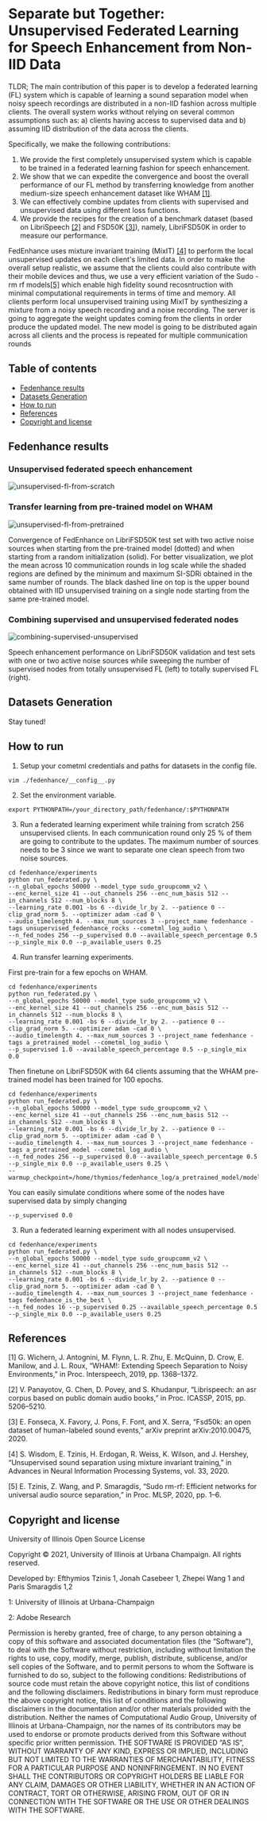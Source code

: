 # Separate but Together: Unsupervised Federated Learning for Speech Enhancement from Non-IID Data

TLDR; The main contribution of this paper is to develop a federated learning (FL) system which is capable of learning a sound separation model when noisy speech recordings are distributed in a non-IID fashion across multiple clients. The overall system works without relying on several common assumptions such as: a) clients having access to supervised data and b) assuming IID distribution of the data across the clients.

Specifically, we make the following contributions:

1. We provide the first completely unsupervised system which is capable to be trained in a federated learning fashion for speech enhancement.
2. We show that we can expedite the convergence and boost the overall performance of our FL method by transferring knowledge from another medium-size speech enhancement dataset like WHAM [[1]](#1).
3. We can effectively combine updates from clients with supervised and unsupervised data using different loss functions.
4. We provide the recipes for the creation of a benchmark dataset (based on LibriSpeech [[2]](#1) and FSD50K [[3]](#1)), namely, LibriFSD50K in order to measure our performance.

FedEnhance uses mixture invariant training (MixIT) [[4]](#1) to perform the local unsupervised updates on each client's limited data. In order to make the overall setup realistic, we assume that the clients could also contribute with their mobile devices and thus, we use a very efficient variation of the Sudo -rm rf models[[5]](#1) which enable high fidelity sound recosntruction with minimal computational requirements in terms of time and memory. All clients perform local unsupervised training using MixIT by synthesizing a mixture from a noisy speech recording and a noise recording. The server is going to aggregate the weight updates coming from the clients in order produce the updated model. The new model is going to be distributed again across all clients and the process is repeated for multiple communication rounds 

## Table of contents

- [Fedenhance results](#fedenhance-results)
- [Datasets Generation](#datasets-generation)
- [How to run](#how-to-run)
- [References](#references)
- [Copyright and license](#copyright-and-license)


## Fedenhance results

### Unsupervised federated speech enhancement
![unsupervised-fl-from-scratch](images/fedenhance_scratch.png "unsupervised-fl-from-scratch")


### Transfer learning from pre-trained model on WHAM
![unsupervised-fl-from-pretrained](images/fedenhance_transfer_learning.png "unsupervised-fl-from-pretrained")

Convergence of FedEnhance on LibriFSD50K test set with two active noise sources when starting from the pre-trained model (dotted) and when starting from a random initialization (solid). For better visualization, we plot the mean across 10 communication rounds in log scale while the shaded regions are defined by the minimum and maximum SI-SDRi obtained in the same number of rounds. The black dashed line on top is the upper bound obtained with IID unsupervised training on a single node starting from the same pre-trained model.

### Combining supervised and unsupervised federated nodes
![combining-supervised-unsupervised](images/fedenhance_sup_bars.png "combining-supervised-unsupervised")

Speech enhancement performance on LibriFSD50K validation and test sets with one or two active noise sources while sweeping the number of supervised nodes from totally unsupervised FL (left) to totally supervised FL (right).

## Datasets Generation
Stay tuned!


## How to run

1. Setup your cometml credentials and paths for datasets in the config file.
```shell
vim ./fedenhance/__config__.py
```

2. Set the environment variable.
```shell
export PYTHONPATH=/your_directory_path/fedenhance/:$PYTHONPATH
```

3. Run a federated learning experiment while training from scratch 256 unsupervised clients. In each communication round only 25 % of them are going to contribute to the updates. The maximum number of sources needs to be 3 since we want to separate one clean speech from two noise sources.

```shell
cd fedenhance/experiments
python run_federated.py \
--n_global_epochs 50000 --model_type sudo_groupcomm_v2 \
--enc_kernel_size 41 --out_channels 256 --enc_num_basis 512 --in_channels 512 --num_blocks 8 \
--learning_rate 0.001 -bs 6 --divide_lr_by 2. --patience 0 --clip_grad_norm 5. --optimizer adam -cad 0 \
--audio_timelength 4. --max_num_sources 3 --project_name fedenhance -tags unsupervised_fedenhance_rocks --cometml_log_audio \
--n_fed_nodes 256 --p_supervised 0.0 --available_speech_percentage 0.5 --p_single_mix 0.0 --p_available_users 0.25
```

4. Run transfer learning experiments.

First pre-train for a few epochs on WHAM.
```shell
cd fedenhance/experiments
python run_federated.py \
--n_global_epochs 50000 --model_type sudo_groupcomm_v2 \
--enc_kernel_size 41 --out_channels 256 --enc_num_basis 512 --in_channels 512 --num_blocks 8 \
--learning_rate 0.001 -bs 6 --divide_lr_by 2. --patience 0 --clip_grad_norm 5. --optimizer adam -cad 0 \
--audio_timelength 4. --max_num_sources 3 --project_name fedenhance -tags a_pretrained_model --cometml_log_audio \
--p_supervised 1.0 --available_speech_percentage 0.5 --p_single_mix 0.0
```

Then finetune on LibriFSD50K with 64 clients assuming that the WHAM pre-trained model has been trained for 100 epochs.
```shell
cd fedenhance/experiments
python run_federated.py \
--n_global_epochs 50000 --model_type sudo_groupcomm_v2 \
--enc_kernel_size 41 --out_channels 256 --enc_num_basis 512 --in_channels 512 --num_blocks 8 \
--learning_rate 0.001 -bs 6 --divide_lr_by 2. --patience 0 --clip_grad_norm 5. --optimizer adam -cad 0 \
--audio_timelength 4. --max_num_sources 3 --project_name fedenhance -tags a_pretrained_model --cometml_log_audio \
--n_fed_nodes 256 --p_supervised 0.0 --available_speech_percentage 0.5 --p_single_mix 0.0 --p_available_users 0.25 \
--warmup_checkpoint=/home/thymios/fedenhance_log/a_pretrained_model/model_epoch_100
```

You can easily simulate conditions where some of the nodes have supervised data by simply changing 
```shell
--p_supervised 0.0
```


3. Run a federated learning experiment with all nodes unsupervised. 

```shell
cd fedenhance/experiments
python run_federated.py \
--n_global_epochs 50000 --model_type sudo_groupcomm_v2 \
--enc_kernel_size 41 --out_channels 256 --enc_num_basis 512 --in_channels 512 --num_blocks 8 \
--learning_rate 0.001 -bs 6 --divide_lr_by 2. --patience 0 --clip_grad_norm 5. --optimizer adam -cad 0 \
--audio_timelength 4. --max_num_sources 3 --project_name fedenhance -tags fedenhance_is_the_best \
--n_fed_nodes 16 --p_supervised 0.25 --available_speech_percentage 0.5 --p_single_mix 0.0 --p_available_users 0.25
```

## References
<a id="1">[1]</a> G. Wichern, J. Antognini, M. Flynn, L. R. Zhu, E. McQuinn, D. Crow, E. Manilow, and J. L. Roux, “WHAM!: Extending Speech Separation to Noisy Environments,” in Proc. Interspeech, 2019, pp. 1368–1372.

<a id="1">[2]</a> V. Panayotov, G. Chen, D. Povey, and S. Khudanpur, “Librispeech: an asr corpus based on public domain audio books,” in Proc. ICASSP, 2015, pp. 5206–5210.

<a id="1">[3]</a> E. Fonseca, X. Favory, J. Pons, F. Font, and X. Serra, “Fsd50k: an open dataset of human-labeled sound events,” arXiv preprint arXiv:2010.00475, 2020.

<a id="1">[4]</a> S. Wisdom, E. Tzinis, H. Erdogan, R. Weiss, K. Wilson, and J. Hershey, “Unsupervised sound separation using mixture invariant training,” in Advances in Neural Information Processing Systems, vol. 33, 2020.

<a id="1">[5]</a> E. Tzinis, Z. Wang, and P. Smaragdis, “Sudo rm-rf: Efficient networks for universal audio source separation,” in Proc. MLSP, 2020, pp. 1–6.



## Copyright and license
University of Illinois Open Source License

Copyright © 2021, University of Illinois at Urbana Champaign. All rights reserved.

Developed by: Efthymios Tzinis 1, Jonah Casebeer 1, Zhepei Wang 1 and Paris Smaragdis 1,2

1: University of Illinois at Urbana-Champaign 

2: Adobe Research 

Permission is hereby granted, free of charge, to any person obtaining a copy of this software and associated documentation files (the “Software”), to deal with the Software without restriction, including without limitation the rights to use, copy, modify, merge, publish, distribute, sublicense, and/or sell copies of the Software, and to permit persons to whom the Software is furnished to do so, subject to the following conditions: Redistributions of source code must retain the above copyright notice, this list of conditions and the following disclaimers. Redistributions in binary form must reproduce the above copyright notice, this list of conditions and the following disclaimers in the documentation and/or other materials provided with the distribution. Neither the names of Computational Audio Group, University of Illinois at Urbana-Champaign, nor the names of its contributors may be used to endorse or promote products derived from this Software without specific prior written permission. THE SOFTWARE IS PROVIDED “AS IS”, WITHOUT WARRANTY OF ANY KIND, EXPRESS OR IMPLIED, INCLUDING BUT NOT LIMITED TO THE WARRANTIES OF MERCHANTABILITY, FITNESS FOR A PARTICULAR PURPOSE AND NONINFRINGEMENT. IN NO EVENT SHALL THE CONTRIBUTORS OR COPYRIGHT HOLDERS BE LIABLE FOR ANY CLAIM, DAMAGES OR OTHER LIABILITY, WHETHER IN AN ACTION OF CONTRACT, TORT OR OTHERWISE, ARISING FROM, OUT OF OR IN CONNECTION WITH THE SOFTWARE OR THE USE OR OTHER DEALINGS WITH THE SOFTWARE.
